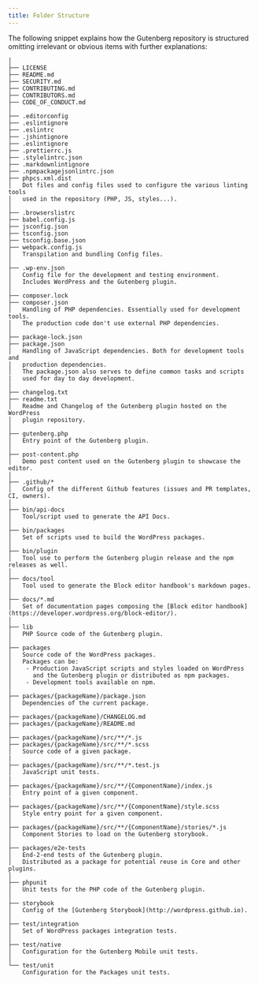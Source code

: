 ```yaml
---
title: Folder Structure
---
```


The following snippet explains how the Gutenberg repository is structured omitting irrelevant or obvious items with further explanations:

    │
    ├── LICENSE
    ├── README.md
    ├── SECURITY.md
    ├── CONTRIBUTING.md
    ├── CONTRIBUTORS.md
    ├── CODE_OF_CONDUCT.md
    │
    ├── .editorconfig
    ├── .eslintignore
    ├── .eslintrc
    ├── .jshintignore
    ├── .eslintignore
    ├── .prettierrc.js
    ├── .stylelintrc.json
    ├── .markdownlintignore
    ├── .npmpackagejsonlintrc.json
    ├── phpcs.xml.dist
    │   Dot files and config files used to configure the various linting tools
    │   used in the repository (PHP, JS, styles...).
    │
    ├── .browserslistrc
    ├── babel.config.js
    ├── jsconfig.json
    ├── tsconfig.json
    ├── tsconfig.base.json
    ├── webpack.config.js
    │   Transpilation and bundling Config files.
    │
    ├── .wp-env.json
    │   Config file for the development and testing environment.
    │   Includes WordPress and the Gutenberg plugin.
    │
    ├── composer.lock
    ├── composer.json
    │   Handling of PHP dependencies. Essentially used for development tools.
    │   The production code don't use external PHP dependencies.
    │
    ├── package-lock.json
    ├── package.json
    │	Handling of JavaScript dependencies. Both for development tools and
    │   production dependencies.
    │   The package.json also serves to define common tasks and scripts
    |   used for day to day development.
    │
    ├── changelog.txt
    ├── readme.txt
    │   Readme and Changelog of the Gutenberg plugin hosted on the WordPress
    │   plugin repository.
    │
    ├── gutenberg.php
    │   Entry point of the Gutenberg plugin.
    │
    ├── post-content.php
    │   Demo post content used on the Gutenberg plugin to showcase the editor.
    │
    ├── .github/*
    │   Config of the different Github features (issues and PR templates, CI, owners).
    │
    ├── bin/api-docs
    │   Tool/script used to generate the API Docs.
    │
    ├── bin/packages
    │   Set of scripts used to build the WordPress packages.
    │
    ├── bin/plugin
    │   Tool use to perform the Gutenberg plugin release and the npm releases as well.
    │
    ├── docs/tool
    │   Tool used to generate the Block editor handbook's markdown pages.
    │
    ├── docs/*.md
    │   Set of documentation pages composing the [Block editor handbook](https://developer.wordpress.org/block-editor/).
    │
    ├── lib
    │   PHP Source code of the Gutenberg plugin.
    │
    ├── packages
    │   Source code of the WordPress packages.
    │   Packages can be:
    │    - Production JavaScript scripts and styles loaded on WordPress
    │      and the Gutenberg plugin or distributed as npm packages.
    │    - Development tools available on npm.
    │
    ├── packages/{packageName}/package.json
    │   Dependencies of the current package.
    │
    ├── packages/{packageName}/CHANGELOG.md
    ├── packages/{packageName}/README.md
    │
    ├── packages/{packageName}/src/**/*.js
    ├── packages/{packageName}/src/**/*.scss
    │   Source code of a given package.
    |
    ├── packages/{packageName}/src/**/*.test.js
    │   JavaScript unit tests.
    |
    ├── packages/{packageName}/src/**/{ComponentName}/index.js
    │   Entry point of a given component.
    |
    ├── packages/{packageName}/src/**/{ComponentName}/style.scss
    │   Style entry point for a given component.
    │
    ├── packages/{packageName}/src/**/{ComponentName}/stories/*.js
    │   Component Stories to load on the Gutenberg storybook.
    │
    ├── packages/e2e-tests
    │   End-2-end tests of the Gutenberg plugin.
    │   Distributed as a package for potential reuse in Core and other plugins.
    │
    ├── phpunit
    │   Unit tests for the PHP code of the Gutenberg plugin.
    │
    ├── storybook
    │   Config of the [Gutenberg Storybook](http://wordpress.github.io).
    │
    ├── test/integration
    │   Set of WordPress packages integration tests.
    │
    ├── test/native
    │   Configuration for the Gutenberg Mobile unit tests.
    │
    └── test/unit
        Configuration for the Packages unit tests.
